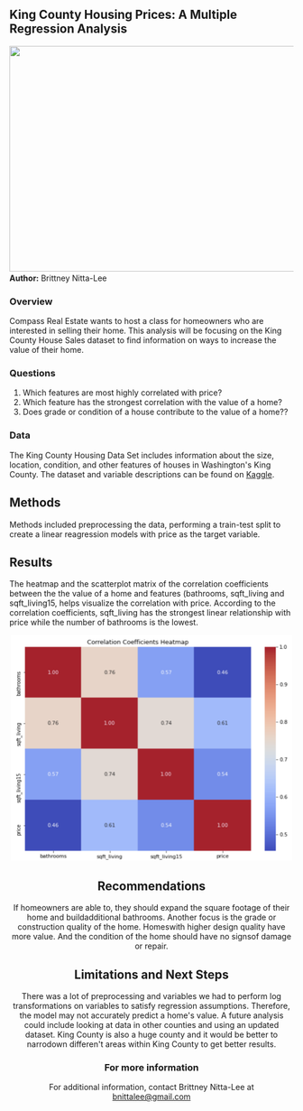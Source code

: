 ## King County Housing Prices: A Multiple Regression Analysis
<img src="https://github.com/bnittalee/KC-Housing-Price-Project/blob/main/Images/stephen-plopper-UmEYn_GYqFo-unsplash.jpg" width="1000" height="400">
<b>Author:</b> Brittney Nitta-Lee 

### Overview
Compass Real Estate wants to host a class for homeowners who are interested in selling their home. This analysis will be focusing on the King County House Sales dataset to find information on ways to increase the value of their home. 

### Questions
1. Which features are most highly correlated with price?
2. Which feature has the strongest correlation with the value of a home?
3. Does grade or condition of a house contribute to the value of a home??

### Data
The King County Housing Data Set includes information about the size, location, condition, and other features of houses in Washington's King County. The dataset and variable descriptions can be found on <a href ="https://www.kaggle.com/harlfoxem/housesalesprediction">Kaggle</a>.

## Methods
Methods included preprocessing the data, performing a train-test split to create a linear reagression models with price as the target variable.

## Results
The heatmap and the scatterplot matrix of the correlation coefficients between the the value of a home and features (bathrooms, sqft_living and sqft_living15, helps visualize the correlation with price. According to the correlation coefficients, sqft_living has the strongest linear relationship with price while the number of bathrooms is the lowest.
<br><center><img src="https://github.com/bnittalee/KC-Housing-Price-Project/blob/main/Images/heat-map.png" width="500" height="400"></br> 

## Recommendations 
If homeowners are able to, they should expand the square footage of their home and buildadditional bathrooms. Another focus is the grade or construction quality of the home. Homeswith higher design quality have more value. And the condition of the home should have no signsof damage or repair. 

## Limitations and Next Steps
There was a lot of preprocessing and variables we had to perform log transformations on variables to satisfy regression assumptions. Therefore, the model may not accurately predict a home's value. A future analysis could include looking at data in other counties and using an updated dataset. King County is also a huge county and it would be better to narrodown differen't areas within King County to get better results.

### For more information
For additional information, contact Brittney Nitta-Lee at bnittalee@gmail.com 
